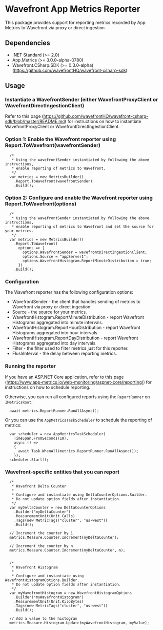 # Wavefront App Metrics Reporter

This package provides support for reporting metrics recorded by App Metrics to Wavefront via proxy or direct ingestion.

## Dependencies
  * .NET Standard (>= 2.0)
  * App.Metrics (>= 3.0.0-alpha-0780)
  * Wavefront.CSharp.SDK (>= 0.3.0-alpha) (https://github.com/wavefrontHQ/wavefront-csharp-sdk)

## Usage

### Instantiate a WavefrontSender (either WavefrontProxyClient or WavefrontDirectIngestionClient)
Refer to this page (https://github.com/wavefrontHQ/wavefront-csharp-sdk/blob/master/README.md)
for instructions on how to instantiate WavefrontProxyClient or WavefrontDirectIngestionClient.

### Option 1: Enable the Wavefront reporter using Report.ToWavefront(wavefrontSender)
```
  /*
   * Using the wavefrontSender instantiated by following the above instructions,
   * enable reporting of metrics to Wavefront.
   */
  var metrics = new MetricsBuilder()
    .Report.ToWavefront(wavefrontSender)
    .Build();
```

### Option 2: Configure and enable the Wavefront reporter using Report.ToWavefront(options)
```
  /*
   * Using the wavefrontSender instantiated by following the above instructions,
   * enable reporting of metrics to Wavefront and set the source for your metrics. 
   */
  var metrics = new MetricsBuilder()
    .Report.ToWavefront(
      options => {
        options.WavefrontSender = wavefrontDirectIngestionClient;
        options.Source = "appServer1";
        options.WavefrontHistogram.ReportMinuteDistribution = true;
      })
    .Build();
```

### Configuration
The Wavefront reporter has the following configuration options:
  * WavefrontSender - the client that handles sending of metrics to Wavefront via proxy or direct ingestion.
  * Source - the source for your metrics.
  * WavefrontHistogram.ReportMinuteDistribution - report Wavefront Histograms aggregated into minute intervals.
  * WavefrontHistogram.ReportHourDistribution - report Wavefront Histograms aggregated into hour intervals.
  * WavefrontHistogram.ReportDayDistribution - report Wavefront Histograms aggregated into day intervals.
  * Filter - the filter used to filter metrics just for this reporter.
  * FlushInterval - the delay between reporting metrics.

### Running the reporter
If you have an ASP.NET Core application, refer to this page
(https://www.app-metrics.io/web-monitoring/aspnet-core/reporting/)
for instructions on how to schedule reporting.

Otherwise, you can run all configured reports using the `ReportRunner` on `IMetricsRoot`:

``` 
  await metrics.ReportRunner.RunAllAsync();
```

Or you can use the `AppMetricsTaskScheduler` to schedule the reporting of metrics:

```
  var scheduler = new AppMetricsTaskScheduler(
    TimeSpan.FromSeconds(10),
    async () =>
    {
      await Task.WhenAll(metrics.ReportRunner.RunAllAsync());
    });
  scheduler.Start();
```

### Wavefront-specific entities that you can report
```
  /* 
   * Wavefront Delta Counter
   * 
   * Configure and instantiate using DeltaCounterOptions.Builder.
   * Do not update option fields after instantiation.
   */
  var myDeltaCounter = new DeltaCounterOptions
    .Builder("myDeltaCounter")
    .MeasurementUnit(Unit.Calls)
    .Tags(new MetricTags("cluster", "us-west"))
    .Build();
    
  // Increment the counter by 1
  metrics.Measure.Counter.Increment(myDeltaCounter);
  
  // Increment the counter by n
  metrics.Measure.Counter.Increment(myDeltaCounter, n);
  
  
  /* 
   * Wavefront Histogram
   * 
   * Configure and instantiate using WavefrontHistogramOptions.Builder.
   * Do not update option fields after instantiation.
   */
  var myWavefrontHistogram = new WavefrontHistogramOptions
    .Builder("myWavefrontHistogram")
    .MeasurementUnit(Unit.KiloBytes)
    .Tags(new MetricTags("cluster", "us-west"))
    .Build();
    
  // Add a value to the histogram
  metrics.Measure.Histogram.Update(myWavefrontHistogram, myValue);

```
